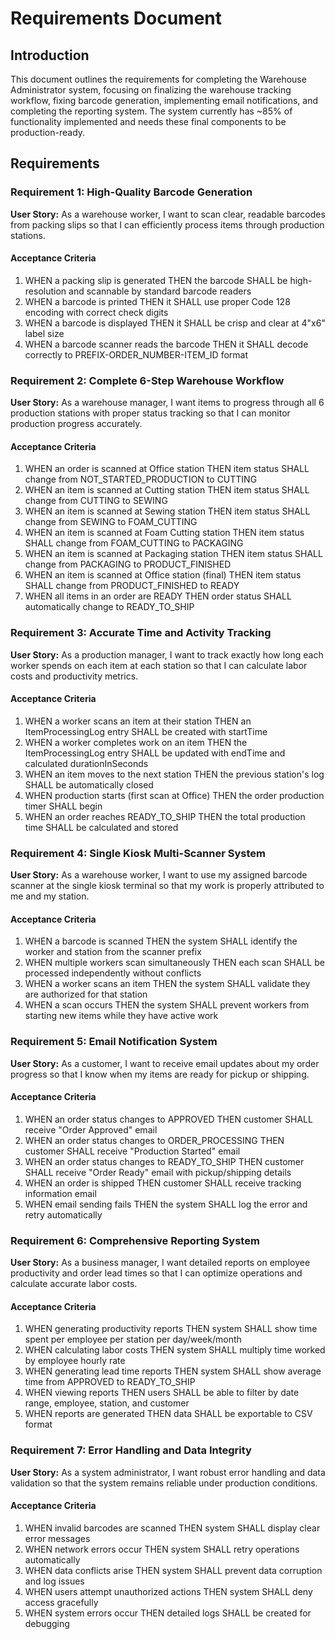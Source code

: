 # Requirements Document

## Introduction

This document outlines the requirements for completing the Warehouse Administrator system, focusing on finalizing the warehouse tracking workflow, fixing barcode generation, implementing email notifications, and completing the reporting system. The system currently has ~85% of functionality implemented and needs these final components to be production-ready.

## Requirements

### Requirement 1: High-Quality Barcode Generation

**User Story:** As a warehouse worker, I want to scan clear, readable barcodes from packing slips so that I can efficiently process items through production stations.

#### Acceptance Criteria

1. WHEN a packing slip is generated THEN the barcode SHALL be high-resolution and scannable by standard barcode readers
2. WHEN a barcode is printed THEN it SHALL use proper Code 128 encoding with correct check digits
3. WHEN a barcode is displayed THEN it SHALL be crisp and clear at 4"x6" label size
4. WHEN a barcode scanner reads the barcode THEN it SHALL decode correctly to PREFIX-ORDER_NUMBER-ITEM_ID format

### Requirement 2: Complete 6-Step Warehouse Workflow

**User Story:** As a warehouse manager, I want items to progress through all 6 production stations with proper status tracking so that I can monitor production progress accurately.

#### Acceptance Criteria

1. WHEN an order is scanned at Office station THEN item status SHALL change from NOT_STARTED_PRODUCTION to CUTTING
2. WHEN an item is scanned at Cutting station THEN item status SHALL change from CUTTING to SEWING
3. WHEN an item is scanned at Sewing station THEN item status SHALL change from SEWING to FOAM_CUTTING
4. WHEN an item is scanned at Foam Cutting station THEN item status SHALL change from FOAM_CUTTING to PACKAGING
5. WHEN an item is scanned at Packaging station THEN item status SHALL change from PACKAGING to PRODUCT_FINISHED
6. WHEN an item is scanned at Office station (final) THEN item status SHALL change from PRODUCT_FINISHED to READY
7. WHEN all items in an order are READY THEN order status SHALL automatically change to READY_TO_SHIP

### Requirement 3: Accurate Time and Activity Tracking

**User Story:** As a production manager, I want to track exactly how long each worker spends on each item at each station so that I can calculate labor costs and productivity metrics.

#### Acceptance Criteria

1. WHEN a worker scans an item at their station THEN an ItemProcessingLog entry SHALL be created with startTime
2. WHEN a worker completes work on an item THEN the ItemProcessingLog entry SHALL be updated with endTime and calculated durationInSeconds
3. WHEN an item moves to the next station THEN the previous station's log SHALL be automatically closed
4. WHEN production starts (first scan at Office) THEN the order production timer SHALL begin
5. WHEN an order reaches READY_TO_SHIP THEN the total production time SHALL be calculated and stored

### Requirement 4: Single Kiosk Multi-Scanner System

**User Story:** As a warehouse worker, I want to use my assigned barcode scanner at the single kiosk terminal so that my work is properly attributed to me and my station.

#### Acceptance Criteria

1. WHEN a barcode is scanned THEN the system SHALL identify the worker and station from the scanner prefix
2. WHEN multiple workers scan simultaneously THEN each scan SHALL be processed independently without conflicts
3. WHEN a worker scans an item THEN the system SHALL validate they are authorized for that station
4. WHEN a scan occurs THEN the system SHALL prevent workers from starting new items while they have active work

### Requirement 5: Email Notification System

**User Story:** As a customer, I want to receive email updates about my order progress so that I know when my items are ready for pickup or shipping.

#### Acceptance Criteria

1. WHEN an order status changes to APPROVED THEN customer SHALL receive "Order Approved" email
2. WHEN an order status changes to ORDER_PROCESSING THEN customer SHALL receive "Production Started" email
3. WHEN an order status changes to READY_TO_SHIP THEN customer SHALL receive "Order Ready" email with pickup/shipping details
4. WHEN an order is shipped THEN customer SHALL receive tracking information email
5. WHEN email sending fails THEN the system SHALL log the error and retry automatically

### Requirement 6: Comprehensive Reporting System

**User Story:** As a business manager, I want detailed reports on employee productivity and order lead times so that I can optimize operations and calculate accurate labor costs.

#### Acceptance Criteria

1. WHEN generating productivity reports THEN system SHALL show time spent per employee per station per day/week/month
2. WHEN calculating labor costs THEN system SHALL multiply time worked by employee hourly rate
3. WHEN generating lead time reports THEN system SHALL show average time from APPROVED to READY_TO_SHIP
4. WHEN viewing reports THEN users SHALL be able to filter by date range, employee, station, and customer
5. WHEN reports are generated THEN data SHALL be exportable to CSV format

### Requirement 7: Error Handling and Data Integrity

**User Story:** As a system administrator, I want robust error handling and data validation so that the system remains reliable under production conditions.

#### Acceptance Criteria

1. WHEN invalid barcodes are scanned THEN system SHALL display clear error messages
2. WHEN network errors occur THEN system SHALL retry operations automatically
3. WHEN data conflicts arise THEN system SHALL prevent data corruption and log issues
4. WHEN users attempt unauthorized actions THEN system SHALL deny access gracefully
5. WHEN system errors occur THEN detailed logs SHALL be created for debugging
